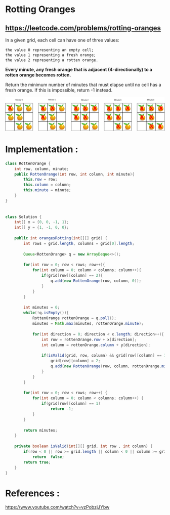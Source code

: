 # Rotting Oranges
## https://leetcode.com/problems/rotting-oranges

In a given grid, each cell can have one of three values:
```
the value 0 representing an empty cell;
the value 1 representing a fresh orange;
the value 2 representing a rotten orange.
```
**Every minute, any fresh orange that is adjacent (4-directionally) to a rotten orange becomes rotten.**

Return the minimum number of minutes that must elapse until no cell has a fresh orange.  If this is impossible, return -1 instead.

![Rotting Oranges](oranges.png?raw=true "Rotting Oranges")

# Implementation :
```java
class RottenOrange {
    int row, column, minute;
    public RottenOrange(int row, int column, int minute){
        this.row = row; 
        this.column = column; 
        this.minute = minute;
    }
}


class Solution {
    int[] x = {0, 0, -1, 1};
    int[] y = {1, -1, 0, 0};
    
    public int orangesRotting(int[][] grid) {
        int rows = grid.length, columns = grid[0].length;
        
        Queue<RottenOrange> q = new ArrayDeque<>();
        
        for(int row = 0; row < rows; row++){
            for(int column = 0; column < columns; column++){
                if(grid[row][column] == 2){
                    q.add(new RottenOrange(row, column, 0));
                }
            }
        }
        
        int minutes = 0;
        while(!q.isEmpty()){
            RottenOrange rottenOrange = q.poll();
            minutes = Math.max(minutes, rottenOrange.minute);
            
            for(int direction = 0; direction < x.length; direction++){
                int row = rottenOrange.row + x[direction];
                int column = rottenOrange.column + y[direction];
                
                if(isValid(grid, row, column) && grid[row][column] == 1) {
                    grid[row][column] = 2; 
                    q.add(new RottenOrange(row, column, rottenOrange.minute + 1));                  
                }
            }
        }
        
        for(int row = 0; row < rows; row++) {
            for(int column = 0; column < columns; column++) {
                if(grid[row][column] == 1)
                    return -1;
            }
        }
        
        return minutes;
    }
    
    private boolean isValid(int[][] grid, int row , int column) {
        if(row < 0 || row >= grid.length || column < 0 || column >= grid[0].length) 
            return  false;
        return true;
    }
}
```

# References :
https://www.youtube.com/watch?v=vzPobzjJYbw
